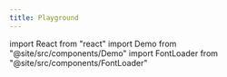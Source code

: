 ```yaml
---
title: Playground
---
```


import React from "react"
import Demo from "@site/src/components/Demo"
import FontLoader from "@site/src/components/FontLoader"

<FontLoader>
  <Demo />
</FontLoader>
